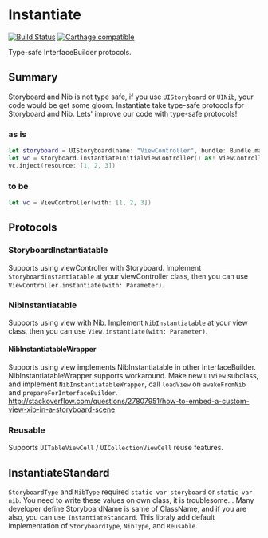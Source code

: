# Instantiate
[![Build Status](https://travis-ci.org/tarunon/Instantiate.svg?branch=master)](https://travis-ci.org/tarunon/Instantiate)
[![Carthage compatible](https://img.shields.io/badge/Carthage-compatible-4BC51D.svg?style=flat)](https://github.com/Carthage/Carthage)

Type-safe InterfaceBuilder protocols.

## Summary

Storyboard and Nib is not type safe, if you use `UIStoryboard` or `UINib`, your code would be get some gloom.
Instantiate take type-safe protocols for Storyboard and Nib. Lets' improve our code with type-safe protocols!

### as is
```swift
let storyboard = UIStoryboard(name: "ViewController", bundle: Bundle.main)
let vc = storyboard.instantiateInitialViewController() as! ViewController
vc.inject(resource: [1, 2, 3])
```

### to be
```swift
let vc = ViewController(with: [1, 2, 3])
```


## Protocols
### StoryboardInstantiatable
Supports using viewController with Storyboard. Implement `StoryboardInstantiatable` at your viewController class, then you can use `ViewController.instantiate(with: Parameter)`.
### NibInstantiatable
Supports using view with Nib. Implement `NibInstantiatable` at your view class, then you can use `View.instantiate(with: Parameter)`.
#### NibInstantiatableWrapper
Supports using view implements NibInstantiatable in other InterfaceBuilder. NibInstantiatableWrapper supports workaround. Make new `UIView` subclass, and implement `NibInstantiatableWrapper`, call `loadView` on `awakeFromNib` and `prepareForInterfaceBuilder`. 
http://stackoverflow.com/questions/27807951/how-to-embed-a-custom-view-xib-in-a-storyboard-scene
### Reusable
Supports `UITableViewCell` / `UICollectionViewCell` reuse features.

## InstantiateStandard
`StoryboardType` and `NibType` required `static var storyboard` or `static var nib`. You need to write these values on own class, it is troublesome...
Many developer define StoryboardName is same of ClassName, and if you are also, you can use `InstantiateStandard`.
This libraly add default implementation of `StoryboardType`, `NibType`, and `Reusable`. 
